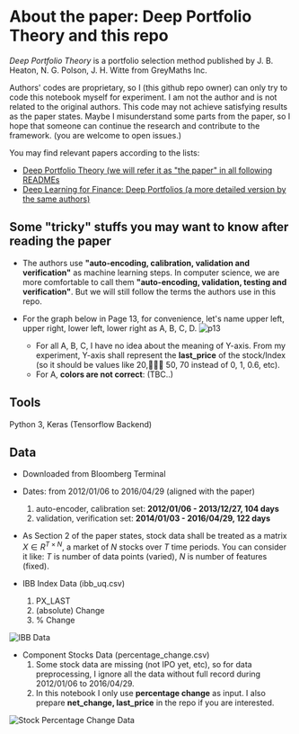 # About the paper: Deep Portfolio Theory and this repo

*Deep Portfolio Theory* is a portfolio selection method published by J. B. Heaton, N. G. Polson, J. H. Witte from GreyMaths Inc. 

Authors' codes are proprietary, so I (this github repo owner) can only try to code this notebook myself for experiment. I am not the author and is not related to the original authors. This code may not achieve satisfying results as the paper states. Maybe I misunderstand some parts from the paper, so I hope that someone can continue the research and contribute to the framework. (you are welcome to open issues.)

You may find relevant papers according to the lists:

- [Deep Portfolio Theory (we will refer it as "the paper" in all following READMEs](https://arxiv.org/abs/1605.07230)
- [Deep Learning for Finance: Deep Portfolios (a more detailed version by the same authors)](https://papers.ssrn.com/sol3/papers.cfm?abstract_id=2838013)


## Some "tricky" stuffs you may want to know after reading the paper
- The authors use **"auto-encoding, calibration, validation and verification"** as machine learning steps. In computer science, we are more comfortable to call them **"auto-encoding, validation, testing and verification"**. But we will still follow the terms the authors use in this repo.

- For the graph below in Page 13, for convenience, let's name upper left, upper right, lower left, lower right as A, B, C, D.
![p13](relative/path/to/image/p13.png)

	- For all A, B, C, I have no idea about the meaning of Y-axis. From my experiment, Y-axis shall represent the **last_price** of the stock/Index (so it should be values like 20, 50, 70 instead of 0, 1, 0.6, etc).
	- For A, **colors are not correct**: (TBC..)

## Tools

Python 3, Keras (Tensorflow Backend)


## Data

- Downloaded from Bloomberg Terminal

- Dates: from 2012/01/06 to 2016/04/29 (aligned with the paper)
	1. auto-encoder, calibration set: **2012/01/06 - 2013/12/27, 104 days** 
	2. validation, verification set: **2014/01/03 - 2016/04/29, 122 days** 

- As Section 2 of the paper states, stock data shall be treated as a matrix $X \in R^{T \times N}$, a market of $N$ stocks over $T$ time periods. You can consider it like: $T$ is number of data points (varied), $N$ is number of features (fixed).

- IBB Index Data (ibb_uq.csv)
    1. PX_LAST
    2. (absolute) Change
    3. % Change

![IBB Data](relative/path/to/image/ibb_snapshot.png)

- Component Stocks Data (percentage_change.csv)
    1. Some stock data are missing (not IPO yet, etc), so for data preprocessing, I ignore all the data without full record during 2012/01/06 to 2016/04/29.
    2. In this notebook I only use **percentage change** as input. I also prepare **net_change, last_price** in the repo if you are interested.


![Stock Percentage Change Data](relative/path/to/image/stock_snapshot.png)


